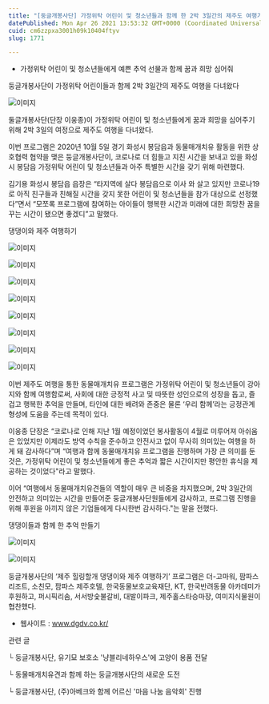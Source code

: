 ```yaml
---
title: "[둥글개봉사단] 가정위탁 어린이 및 청소년들과 함께 한 2박 3일간의 제주도 여행기"
datePublished: Mon Apr 26 2021 13:53:32 GMT+0000 (Coordinated Universal Time)
cuid: cm6zzpxa3001h09k10404ftyv
slug: 1771

---
```



- 가정위탁 어린이 및 청소년들에게 예쁜 추억 선물과 함께 꿈과 희망 심어줘

둥글개봉사단이 가정위탁 어린이들과 함께 2박 3일간의 제주도 여행을 다녀왔다

![이미지](https://cdn.hashnode.com/res/hashnode/image/upload/v1739248589761/0ad7f454-9ba9-416f-b690-66b75e9a4394.jpeg)

둘글개봉사단(단장 이웅종)이 가정위탁 어린이 및 청소년들에게 꿈과 희망을 심어주기 위해 2박 3일의 여정으로 제주도 여행을 다녀왔다.

이번 프로그램은 2020년 10월 5일 경기 화성시 봉담읍과 동물매개치유 활동을 위한 상호협력 협약을 맺은 둥글개봉사단이, 코로나로 더 힘들고 지친 시간을 보내고 있을 화성시 봉담읍 가정위탁 어린이 및 청소년들과 아주 특별한 시간을 갖기 위해 마련했다.

김기용 화성시 봉담읍 읍장은 “타지역에 살다 봉담읍으로 이사 와 살고 있지만 코로나19로 아직 친구들과 친해질 시간을 갖지 못한 어린이 및 청소년들을 참가 대상으로 선정했다”면서 “모쪼록 프로그램에 참여하는 아이들이 행복한 시간과 미래에 대한 희망찬 꿈을 꾸는 시간이 됐으면 좋겠디”고 말했다.

댕댕이와 제주 여행하기

![이미지](https://cdn.hashnode.com/res/hashnode/image/upload/v1739248591861/9bbb2649-3105-41c6-89f6-4fb877395f62.jpeg)

![이미지](https://cdn.hashnode.com/res/hashnode/image/upload/v1739248594308/ee878227-657f-427b-bcdf-d7adfc9d79bc.jpeg)

![이미지](https://cdn.hashnode.com/res/hashnode/image/upload/v1739248597087/d0cda141-3821-4851-b414-652b38d075ae.jpeg)

![이미지](https://cdn.hashnode.com/res/hashnode/image/upload/v1739248600099/adfc1ce5-82cb-49c8-9050-a6dbd3e894bd.jpeg)

![이미지](https://cdn.hashnode.com/res/hashnode/image/upload/v1739248602613/a02605cd-0553-4785-81dd-3ea867c97b6f.jpeg)

![이미지](https://cdn.hashnode.com/res/hashnode/image/upload/v1739248605139/a8580ff0-75af-4c3a-81b2-a9f77371f08f.jpeg)

![이미지](https://cdn.hashnode.com/res/hashnode/image/upload/v1739248607463/14d768ea-74b1-4025-938e-410a264b0d9f.jpeg)

![이미지](https://cdn.hashnode.com/res/hashnode/image/upload/v1739248609945/bf3f9b11-8b4b-4e37-a462-98a98bcdf3ec.jpeg)

이번 제주도 여행을 통한 동물매개치유 프로그램은 가정위탁 어린이 및 청소년들이 강아지와 함께 여행함로써, 사회에 대한 긍정적 사고 및 따뜻한 성인으로의 성장을 돕고, 즐겁고 행복한 추억을 만들며, 타인에 대한 배려와 존중은 물론 ‘우리 함께’라는 긍정관계 형성에 도움을 주는데 목적이 있다.

이웅종 단장은 “코로나로 인해 지난 1월 예정이었던 봉사활동이 4월로 미루어져 아쉬움은 있었지만 이제라도 방역 수칙을 준수하고 안전사고 없이 무사히 의미있는 여행을 하게 돼 감사하다”며 “여행과 함께 동물매개치유 프로그램을 진행하며 가장 큰 의미를 둔 것은, 가정위탁 어린이 및 청소년들에게 좋은 추억과 짧은 시간이지만 평안한 휴식을 제공하는 것이었다"라고 말했다.

이어 “여행에서 동물매개치유견들의 역할이 매우 큰 비중을 차지했으며, 2박 3일간의 안전하고 의미있는 시간을 만들어준 둥글개봉사단원들에게 감사하고, 프로그램 진행을 위해 후원을 아끼지 않은 기업들에게 다시한번 감사하다."는 말을 전했다.

댕댕이들과 함께 한 추억 만들기

![이미지](https://cdn.hashnode.com/res/hashnode/image/upload/v1739248612290/15053a3e-3d01-4557-9fa9-c9a1a8b7a67b.jpeg)

![이미지](https://cdn.hashnode.com/res/hashnode/image/upload/v1739248614674/05e16577-cf19-4e77-a246-82fb92e18b1a.jpeg)

둥글개봉사단의 ‘제주 힐링할개 댕댕이와 제주 여행하기’ 프로그램은 더-고마워, 팜파스리조트, 소친모, 팜파스 제주호텔, 한국동물보호교육재단, KT, 한국반려동물 아카데미가 후원하고, 퍼시픽리솜, 서서방숯불갈비, 대발이파크, 제주홀스타승마장, 여미지식물원이 협찬했다.

- 웹사이트 : www.dgdv.co.kr/

관련 글

└ 둥글개봉사단, 유기묘 보호소 '냥블리네하우스'에 고양이 용품 전달

└ 동물매개치유견과 함께 하는 둥글개봉사단의 새로운 도전

└ 둥글개봉사단, (주)아베크와 함께 어르신 '마음 나눔 음악회' 진행
